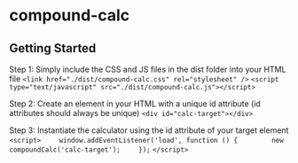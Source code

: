 # compound-calc

## Getting Started
Step 1: Simply include the CSS and JS files in the dist folder into your HTML file
`<link href="./dist/compound-calc.css" rel="stylesheet" />`
`<script type="text/javascript" src="./dist/compound-calc.js"></script>`


Step 2: Create an element in your HTML with a unique id attribute (id attributes should always be unique)
`<div id="calc-target"></div>`

Step 3: Instantiate the calculator using the id attribute of your target element
`<script>`
`    window.addEventListener('load', function () {`
`        new compoundCalc('calc-target');`
`    });`
`</script>`